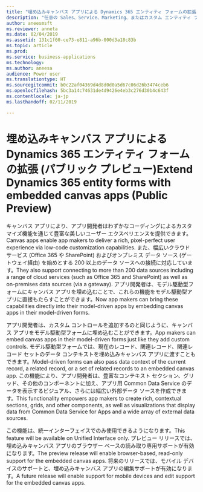 ```yaml
---
title: "埋め込みキャンバス アプリによる Dynamics 365 エンティティ フォームの拡張"
description: "任意の Sales、Service、Marketing、またはカスタム エンティティ フォームにキャンバス アプリを埋め込んで、わずかなコーディングによる豊富なカスタマイズのほか、200 以上のデータ ソースをフル活用できます。"
author: aneesmsft
ms.reviewer: anneta
ms.date: 02/04/2019
ms.assetid: 131c1f60-ce73-e811-a96b-000d3a18c83b
ms.topic: article
ms.prod: 
ms.service: business-applications
ms.technology: 
ms.author: aneesa
audience: Power user
ms.translationtype: HT
ms.sourcegitcommit: b0c22af04369d4d8d0d0a5d67c06d26b3474ceb6
ms.openlocfilehash: 5bc3a14c74631de4d9426e4eb3c276d30b4c643f
ms.contentlocale: ja-jp
ms.lasthandoff: 02/11/2019

---
```

# <a name="extend-dynamics-365-entity-forms-with-embedded-canvas-apps-public-preview"></a><span data-ttu-id="7d79c-103">埋め込みキャンバス アプリによる Dynamics 365 エンティティ フォームの拡張 (パブリック プレビュー)</span><span class="sxs-lookup"><span data-stu-id="7d79c-103">Extend Dynamics 365 entity forms with embedded canvas apps (Public Preview)</span></span>




<span data-ttu-id="7d79c-104">キャンバス アプリにより、アプリ開発者はわずかなコーディングによるカスタマイズ機能を通じて豊富な美しいユーザー エクスペリエンスを提供できます。</span><span class="sxs-lookup"><span data-stu-id="7d79c-104">Canvas apps enable app makers to deliver a rich, pixel-perfect user experience via low-code customization capabilities.</span></span> <span data-ttu-id="7d79c-105">また、幅広いクラウド サービス (Office 365 や SharePoint) およびオンプレミス データ ソース (ゲートウェイ経由) を始めとする 200 以上のデータ ソースへの接続に対応しています。</span><span class="sxs-lookup"><span data-stu-id="7d79c-105">They also support connecting to more than 200 data sources including a range of cloud services (such as Office 365 and SharePoint) as well as on-premises data sources (via a gateway).</span></span> <span data-ttu-id="7d79c-106">アプリ開発者は、モデル駆動型フォームにキャンバス アプリを埋め込むことで、これらの機能をモデル駆動型アプリに直接もたらすことができます。</span><span class="sxs-lookup"><span data-stu-id="7d79c-106">Now app makers can bring these capabilities directly into their model-driven apps by embedding canvas apps in their model-driven forms.</span></span> 
 
<span data-ttu-id="7d79c-107">アプリ開発者は、カスタム コントロールを追加するのと同じように、キャンバス アプリをモデル駆動型フォームに埋め込むことができます。</span><span class="sxs-lookup"><span data-stu-id="7d79c-107">App makers can embed canvas apps in their model-driven forms just like they add custom controls.</span></span> <span data-ttu-id="7d79c-108">モデル駆動型フォームでは、現在のレコード、関連レコード、関連レコード セットのデータ コンテキストを埋め込みキャンバス アプリに渡すこともできます。</span><span class="sxs-lookup"><span data-stu-id="7d79c-108">Model-driven forms can also pass data context of the current record, a related record, or a set of related records to an embedded canvas app.</span></span> <span data-ttu-id="7d79c-109">この機能により、アプリ開発者は、豊富なコンテキスト セクション、グリッド、その他のコンポーネントに加え、アプリ用 Common Data Service のデータを表示するビジュアル、さらには幅広い外部データ ソースを作成できます。</span><span class="sxs-lookup"><span data-stu-id="7d79c-109">This functionality empowers app makers to create rich, contextual sections, grids, and other components, as well as visualizations that display data from Common Data Service for Apps and a wide array of external data sources.</span></span>

<span data-ttu-id="7d79c-110">この機能は、統一インターフェイスでのみ使用できるようになります。</span><span class="sxs-lookup"><span data-stu-id="7d79c-110">This feature will be available on Unified Interface only.</span></span> <span data-ttu-id="7d79c-111">プレビュー リリースでは、埋め込みキャンバス アプリのブラウザー ベースの読み取り専用サポートが有効になります。</span><span class="sxs-lookup"><span data-stu-id="7d79c-111">The preview release will enable browser-based, read-only support for the embedded canvas apps.</span></span> <span data-ttu-id="7d79c-112">将来のリリースでは、モバイル デバイスのサポートと、埋め込みキャンバス アプリの編集サポートが有効になります。</span><span class="sxs-lookup"><span data-stu-id="7d79c-112">A future release will enable support for mobile devices and edit support for the embedded canvas apps.</span></span>

